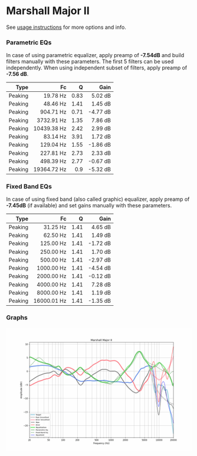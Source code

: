 # Marshall Major II
See [usage instructions](https://github.com/jaakkopasanen/AutoEq#usage) for more options and info.

### Parametric EQs
In case of using parametric equalizer, apply preamp of **-7.54dB** and build filters manually
with these parameters. The first 5 filters can be used independently.
When using independent subset of filters, apply preamp of **-7.56 dB**.

| Type    | Fc          |    Q | Gain     |
|--------:|------------:|-----:|---------:|
| Peaking | 19.78 Hz    | 0.83 | 5.02 dB  |
| Peaking | 48.46 Hz    | 1.41 | 1.45 dB  |
| Peaking | 904.71 Hz   | 0.71 | -4.77 dB |
| Peaking | 3732.91 Hz  | 1.35 | 7.86 dB  |
| Peaking | 10439.38 Hz | 2.42 | 2.99 dB  |
| Peaking | 83.14 Hz    | 3.91 | 1.72 dB  |
| Peaking | 129.04 Hz   | 1.55 | -1.86 dB |
| Peaking | 227.81 Hz   | 2.73 | 2.33 dB  |
| Peaking | 498.39 Hz   | 2.77 | -0.67 dB |
| Peaking | 19364.72 Hz | 0.9  | -5.32 dB |

### Fixed Band EQs
In case of using fixed band (also called graphic) equalizer, apply preamp of **-7.45dB**
(if available) and set gains manually with these parameters.

| Type    | Fc          |    Q | Gain     |
|--------:|------------:|-----:|---------:|
| Peaking | 31.25 Hz    | 1.41 | 4.65 dB  |
| Peaking | 62.50 Hz    | 1.41 | 1.49 dB  |
| Peaking | 125.00 Hz   | 1.41 | -1.72 dB |
| Peaking | 250.00 Hz   | 1.41 | 1.70 dB  |
| Peaking | 500.00 Hz   | 1.41 | -2.97 dB |
| Peaking | 1000.00 Hz  | 1.41 | -4.54 dB |
| Peaking | 2000.00 Hz  | 1.41 | -0.12 dB |
| Peaking | 4000.00 Hz  | 1.41 | 7.28 dB  |
| Peaking | 8000.00 Hz  | 1.41 | 1.19 dB  |
| Peaking | 16000.01 Hz | 1.41 | -1.35 dB |

### Graphs
![](./Marshall%20Major%20II.png)